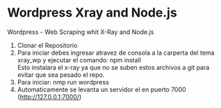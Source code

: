 # Wordpress Xray and Node.js
Wordpress - Web Scraping whit X-Ray and Node.js


1. Clonar el Repositorio
2. Para iniciar debes ingresar atravez de consola a la carperta del tema xray_wp y ejecutar  el comando:  npm install  
   Esto instalara el x-ray ya que no se suben estos archivos a git para evitar que sea pesado el repo.
3. Para iniciar: nmp run wordpress
4. Automaticamente se levanta un servidor el en puerto 7000 (http://127.0.0.1:7000/)
